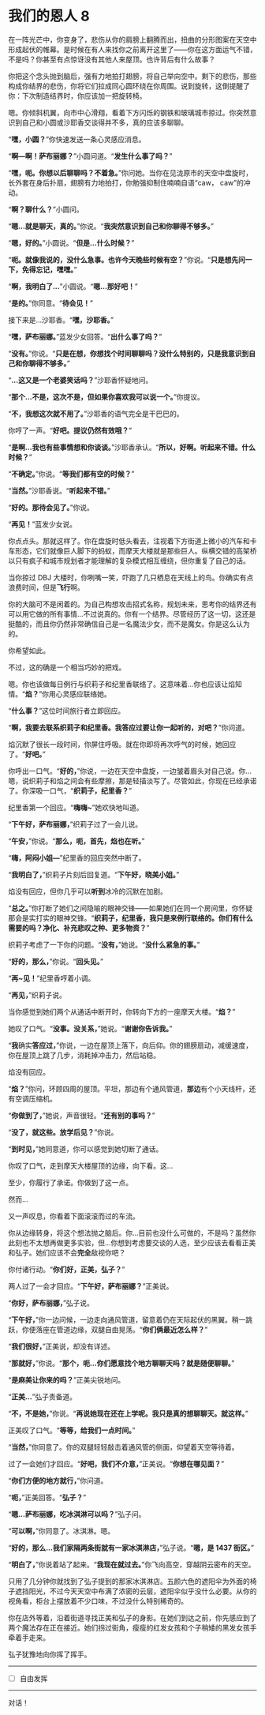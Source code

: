 # 我们的恩人 8

在一阵光芒中，你变身了，悲伤从你的肩膀上翻腾而出，扭曲的分形图案在天空中形成起伏的帷幕。是时候在有人来找你之前离开这里了——你在这方面运气不错，不是吗？你甚至有点惊讶没有其他人来屋顶。也许背后有什么故事？

你把这个念头抛到脑后，强有力地拍打翅膀，将自己举向空中。剩下的悲伤，那些构成你结界的悲伤，你将它们拉成同心圆环绕在你周围。说到旋转，这倒提醒了你：下次制造结界时，你应该加一把旋转椅。

嗯。你倾斜机翼，向市中心滑翔，看着下方闪烁的钢铁和玻璃城市掠过。你突然意识到自己和小圆或沙耶香交谈得并不多，真的应该多聊聊。

“**嘿，小圆？**”你快速发送一条心灵感应消息。

“**啊—啊！萨布丽娜？**”小圆问道。“**发生什么事了吗？**”

“**嘿，呃。你想以后聊聊吗？不着急。**”你问她。当你在见泷原市的天空中盘旋时，长外套在身后扑扇，翅膀有力地拍打，你勉强抑制住喃喃自语“caw， caw”的冲动。

“**啊？聊什么？**”小圆问。

“**嗯...就是聊天，真的。**”你说。“**我突然意识到自己和你聊得不够多。**”

“**嗯，好的。**”小圆说。“**但是...什么时候？**”

“**呃。就像我说的，没什么急事。**也许**今天晚些时候有空？**”你说。“**只是想先问一下，免得忘记，嘿嘿。**”

“**啊，我明白了...**”小圆说。“**嗯...那好吧！**”

“**是的。**”你同意。“**待会见！**”

接下来是...沙耶香。“**嘿，沙耶香。**”

“**嘿，萨布丽娜。**”蓝发少女回答。“**出什么事了吗？**”

“**没有。**”你说。“**只是在想，你想找个时间聊聊吗？没什么特别的，只是我意识到自己和你聊得不够多。**”

“**...这又是一个老婆笑话吗？**”沙耶香怀疑地问。

“**那个...不是，这次不是，但如果你喜欢我可以说一个。**”你提议。

“**不，我想这次就不用了。**”沙耶香的语气完全是干巴巴的。

你哼了一声。“**好吧。提议仍然有效哦？**”

“**是啊...我也有些事情想和你谈谈。**”沙耶香承认。“**所以，好啊。听起来不错。什么时候？**”

“**不确定。**”你说。“**等我们都有空的时候？**”

“**当然。**”沙耶香说。“**听起来不错。**”

“**好的。那待会见了。**”你说。

“**再见！**”蓝发少女说。

你点点头。那就这样了。你在盘旋时低头看去，注视着下方街道上微小的汽车和卡车形态，它们就像巨人脚下的蚂蚁，而摩天大楼就是那些巨人。纵横交错的高架桥以只有疯子和城市规划者才能理解的复杂模式相互缠绕，但你重复了自己的话。

当你掠过 DBJ 大楼时，你咧嘴一笑，吓跑了几只栖息在天线上的鸟。你确实有点浪费时间，但是**飞行**啊。

你的大脑可不是闲着的。为自己构想攻击招式名称，规划未来，思考你的结界还有可以用它做的所有事情...不过说真的。你有一个结界。尽管经历了这一切，这还是挺酷的，而且你仍然非常确信自己是一名魔法少女，而不是魔女。你是这么认为的。

你希望如此。

不过，这的确是一个相当巧妙的把戏。

嗯。你也该做每日例行与织莉子和纪里香联络了。这意味着...你也应该让焰知情。“**焰？**”你用心灵感应联络她。

“**什么事？**”这位时间旅行者立即回应。

“**啊，我要去联系织莉子和纪里香。我答应过要让你一起听的，对吧？**”你问道。

焰沉默了很长一段时间，你屏住呼吸。就在你即将再次呼气的时候，她回应了。“**好吧。**”

你呼出一口气。“**好的，**”你说，一边在天空中盘旋，一边皱着眉头对自己说。你...嗯，说织莉子和焰之间会有些摩擦，那是轻描淡写了。尽管如此，你现在已经承诺了。你深吸一口气，“**织莉子，纪里香？**”

纪里香第一个回应。“**嗨嗨\~**”她欢快地叫道。

“**下午好，萨布丽娜，**”织莉子过了一会儿说。

“**午安，**”你说。“**那么，呃，首先，焰也在听。**”

“**嗨，阿闷小姐—**”纪里香的回应突然中断了。

“**我明白了，**”织莉子片刻后回复道。“**下午好，晓美小姐。**”

焰没有回应，但你几乎可以**听到**冰冷的沉默在加剧。

“**总之。**”你打断了她们之间隐喻的眼神交锋——如果她们在同一个房间里，你怀疑那会是实打实的眼神交锋。“**织莉子，纪里香，我只是来例行联络的。你们有什么需要的吗？净化、补充悲叹之种、更多物资？**”

织莉子考虑了一下你的问题。“**没有，**”她说。“**没什么紧急的事。**”

“**好的，那么，**”你说。“**回头见。**”

“**再~见！**”纪里香哼着小调。

“**再见，**”织莉子说。

当你感觉到她们两个从通话中断开时，你转向下方的一座摩天大楼。“**焰？**”

她叹了口气。“**没事。没关系，**”她说。“**谢谢你告诉我。**”

“**我**确实**答应过，**”你说，一边在屋顶上落下，向后仰。你的翅膀扇动，减缓速度，你在屋顶上跳了几步，消耗掉冲击力，然后站稳。

焰没有回应。

“**焰？**”你问，环顾四周的屋顶。平坦，那边有个通风管道，**那边**有个小天线杆，还有空调压缩机。

“**你做到了，**”她说，声音很轻。“**还有别的事吗？**”

“**没了，就这些。放学后见？**”你说。

“**到时见，**”她同意道，你可以感觉到她切断了通话。

你叹了口气，走到摩天大楼屋顶的边缘，向下看。这...

至少，你履行了承诺。你做到了这一点。

然而...

又一声叹息，你看着下面滚滚而过的车流。

你从边缘转身，将这个想法抛之脑后。你...目前也没什么可做的，不是吗？虽然你此刻也不太想再做更多实验，但...你想到考虑要交谈的人选，至少应该去看看正美和弘子。她们应该不会**完全**敌视你吧？  

你付诸行动。“**你们好，正美，弘子？**”

两人过了一会才回应。“**下午好，萨布丽娜？**”正美说。

“**你好，萨布丽娜，**”弘子说。  

“**下午好，**”你一边问候，一边走向通风管道，留意着仍在天际起伏的黑翼。稍一跳跃，你便落座在管道边缘，双腿自由晃荡。“**你们俩最近怎么样？**”

“**我们很好，**”正美说，却没有详述。

“**那就好，**”你说。“**那个，呃...你们愿意找个地方聊聊天吗？就是随便聊聊。**” 

“**是麻美让你来的吗？**”正美尖锐地问。

“**正美...**”弘子责备道。

“**不，不是她，**”你说。“**再说她现在还在上学呢。我只是真的想聊聊天。就这样。**”

正美叹了口气。“**等等，给我们一点时间。**”

“**当然，**”你同意了。你的双腿轻轻敲击着通风管的侧面，仰望着天空等待着。

过了一会她们才回应。“**好吧，我们不介意，**”正美说。“**你想在哪见面？**”

“**你们方便的地方就行，**”你问道。

“**呃，**”正美回答。“**弘子？**”

“**嗯...萨布丽娜，吃冰淇淋可以吗？**”弘子问。

“**可以啊，**”你同意了。冰淇淋。嗯。

“**好的，那么...我们家隔两条街就有一家冰淇淋店，**”弘子说。“**嗯，是 1437 街区。**”

“**明白了，**”你说着站了起来。“**我现在就过去。**”你飞向高空，穿越阴云密布的天空。

只用了几分钟你就找到了弘子提到的那家冰淇淋店。五颜六色的遮阳伞为外面的椅子遮挡阳光，不过今天天空中布满了浓密的云层，遮阳伞似乎没什么必要。从你的视角看，柜台上摆放着不少口味，不过没什么特别稀奇的。

你在店外等着，沿着街道寻找正美和弘子的身影。在她们到达之前，你先感应到了两个魔法存在正在接近。她们拐过街角，瘦瘦的红发女孩和个子稍矮的黑发女孩手牵着手走来。  

弘子犹豫地向你挥了挥手。

---

- [ ] 自由发挥

---

对话！

